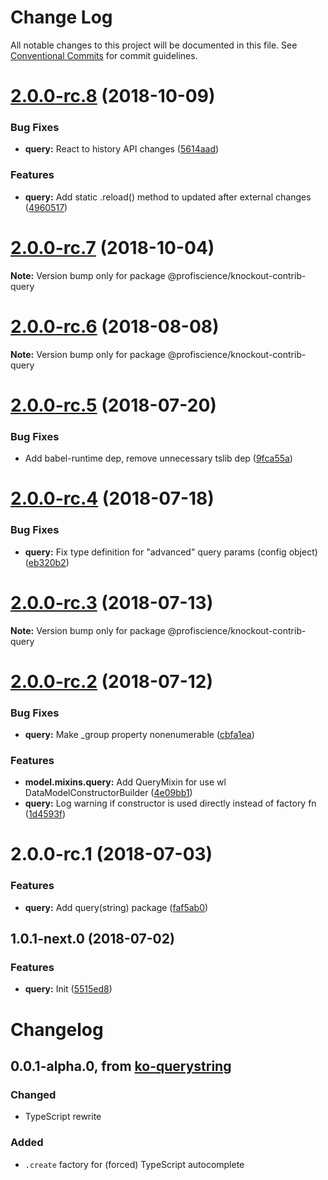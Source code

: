 # Change Log

All notable changes to this project will be documented in this file.
See [Conventional Commits](https://conventionalcommits.org) for commit guidelines.

# [2.0.0-rc.8](https://github.com/Profiscience/knockout-contrib/compare/@profiscience/knockout-contrib-query@2.0.0-rc.7...@profiscience/knockout-contrib-query@2.0.0-rc.8) (2018-10-09)

### Bug Fixes

- **query:** React to history API changes ([5614aad](https://github.com/Profiscience/knockout-contrib/commit/5614aad))

### Features

- **query:** Add static .reload() method to updated after external changes ([4960517](https://github.com/Profiscience/knockout-contrib/commit/4960517))

<a name="2.0.0-rc.7"></a>

# [2.0.0-rc.7](https://github.com/Profiscience/knockout-contrib/compare/@profiscience/knockout-contrib-query@2.0.0-rc.6...@profiscience/knockout-contrib-query@2.0.0-rc.7) (2018-10-04)

**Note:** Version bump only for package @profiscience/knockout-contrib-query

<a name="2.0.0-rc.6"></a>

# [2.0.0-rc.6](https://github.com/Profiscience/knockout-contrib/compare/@profiscience/knockout-contrib-query@2.0.0-rc.5...@profiscience/knockout-contrib-query@2.0.0-rc.6) (2018-08-08)

**Note:** Version bump only for package @profiscience/knockout-contrib-query

<a name="2.0.0-rc.5"></a>

# [2.0.0-rc.5](https://github.com/Profiscience/knockout-contrib/compare/@profiscience/knockout-contrib-query@2.0.0-rc.4...@profiscience/knockout-contrib-query@2.0.0-rc.5) (2018-07-20)

### Bug Fixes

- Add babel-runtime dep, remove unnecessary tslib dep ([9fca55a](https://github.com/Profiscience/knockout-contrib/commit/9fca55a))

<a name="2.0.0-rc.4"></a>

# [2.0.0-rc.4](https://github.com/Profiscience/knockout-contrib/compare/@profiscience/knockout-contrib-query@2.0.0-rc.3...@profiscience/knockout-contrib-query@2.0.0-rc.4) (2018-07-18)

### Bug Fixes

- **query:** Fix type definition for "advanced" query params (config object) ([eb320b2](https://github.com/Profiscience/knockout-contrib/commit/eb320b2))

<a name="2.0.0-rc.3"></a>

# [2.0.0-rc.3](https://github.com/Profiscience/knockout-contrib/compare/@profiscience/knockout-contrib-query@2.0.0-rc.2...@profiscience/knockout-contrib-query@2.0.0-rc.3) (2018-07-13)

**Note:** Version bump only for package @profiscience/knockout-contrib-query

<a name="2.0.0-rc.2"></a>

# [2.0.0-rc.2](https://github.com/Profiscience/knockout-contrib/compare/@profiscience/knockout-contrib-query@2.0.0-rc.1...@profiscience/knockout-contrib-query@2.0.0-rc.2) (2018-07-12)

### Bug Fixes

- **query:** Make \_group property nonenumerable ([cbfa1ea](https://github.com/Profiscience/knockout-contrib/commit/cbfa1ea))

### Features

- **model.mixins.query:** Add QueryMixin for use wl DataModelConstructorBuilder ([4e09bb1](https://github.com/Profiscience/knockout-contrib/commit/4e09bb1))
- **query:** Log warning if constructor is used directly instead of factory fn ([1d4593f](https://github.com/Profiscience/knockout-contrib/commit/1d4593f))

<a name="2.0.0-rc.1"></a>

# 2.0.0-rc.1 (2018-07-03)

### Features

- **query:** Add query(string) package ([faf5ab0](https://github.com/Profiscience/knockout-contrib/commit/faf5ab0))

<a name="1.0.1-next.0"></a>

## 1.0.1-next.0 (2018-07-02)

### Features

- **query:** Init ([5515ed8](https://github.com/Profiscience/knockout-contrib/commit/5515ed8))

# Changelog

## 0.0.1-alpha.0, from [ko-querystring](https://github.com/Profiscience/ko-querystring)

### Changed

- TypeScript rewrite

### Added

- `.create` factory for (forced) TypeScript autocomplete
